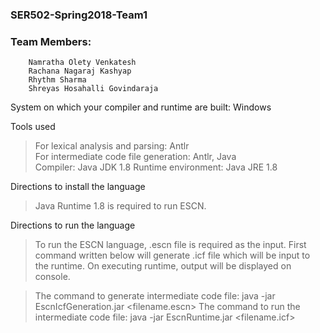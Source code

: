 ### SER502-Spring2018-Team1

### Team Members:
		Namratha Olety Venkatesh
		Rachana Nagaraj Kashyap
		Rhythm Sharma
		Shreyas Hosahalli Govindaraja

System on which your compiler and runtime are built: Windows


Tools used

> For lexical analysis and parsing: Antlr  
> For intermediate code file generation: Antlr, Java  
> Compiler: Java JDK 1.8
> Runtime environment: Java JRE 1.8  


Directions to install the language

> Java Runtime 1.8 is required to run ESCN.
    

Directions to run the language

> To run the ESCN language, .escn file is required as the input. First command written below will generate .icf file which will be input to the runtime. On executing runtime, output will be displayed on console.


> The command to generate intermediate code file: java -jar EscnIcfGeneration.jar <filename.escn>
> The command to run the intermediate code file:  java -jar EscnRuntime.jar <filename.icf>
